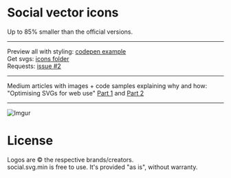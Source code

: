 # Social vector icons
Up to 85% smaller than the official versions.

----------

Preview all with styling: [codepen example](http://codepen.io/larsenwork/pen/admEZM)  
Get svgs: [icons folder](https://github.com/larsenwork/social.svg.min/tree/master/icons)  
Requests: [issue #2](https://github.com/larsenwork/social.svg.min/issues/2)  

----------

Medium articles with images + code samples explaining why and how: "Optimising SVGs for web use" [Part 1](https://medium.com/@larsenwork/optimising-svgs-for-web-use-part-1-67e8f2d4035) and [Part 2](https://medium.com/@larsenwork/optimising-svgs-for-web-use-part-2-6711cc15df46)

----------

![Imgur](http://i.imgur.com/mJVtE3m.png)



# License
Logos are © the respective brands/creators.  
social.svg.min is free to use. It's provided "as is", without warranty.  
